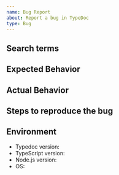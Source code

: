 ```yaml
---
name: Bug Report
about: Report a bug in TypeDoc
type: Bug
---
```


## Search terms

<!-- Include keywords that might help others with the same problem find this issue -->

## Expected Behavior

<!-- How did you expect Typedoc to work? -->

## Actual Behavior

<!-- What does Typedoc fail to do? -->

## Steps to reproduce the bug

<!--
Note: Turn off skipErrorChecks before reporting a crash. Bug reports for crashes with that option
on are out of scope.

Note: Please try to reproduce the issue WITHOUT any plugins enabled before reporting a bug.

If possible, please create a *minimal* repo reproducing your problem.
If it is more than a single small file, please submit a pull request to
https://github.com/TypeStrong/typedoc-repros
which changes the files necessary to reproduce your bug.

If this is not possible, include at least:
    1. Installed packages + versions
    2. The code TypeDoc doesn't work on
    3. tsconfig.json
    4. How you are running TypeDoc + any relevant configuration files
-->

## Environment

-   Typedoc version:
-   TypeScript version:
-   Node.js version:
-   OS:
